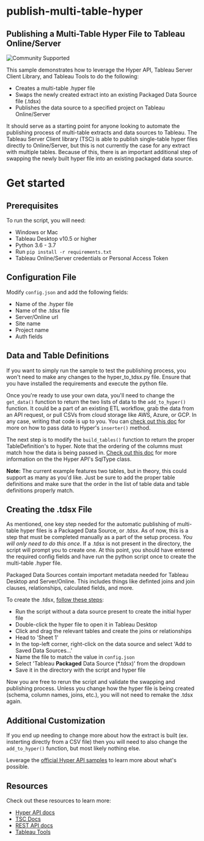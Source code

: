 # publish-multi-table-hyper
## __Publishing a Multi-Table Hyper File to Tableau Online/Server__

![Community Supported](https://img.shields.io/badge/Support%20Level-Community%20Supported-53bd92.svg)

This sample demonstrates how to leverage the Hyper API, Tableau Server Client Library, and Tableau Tools to do the following:
- Creates a multi-table .hyper file
- Swaps the newly created extract into an existing Packaged Data Source file (.tdsx)
- Publishes the data source to a specified project on Tableau Online/Server

It should serve as a starting point for anyone looking to automate the publishing process of multi-table extracts and data sources to Tableau. The Tableau Server Client library (TSC) is able to publish single-table hyper files directly to Online/Server, but this is not currently the case for any extract with multiple tables. Because of this, there is an important additional step of swapping the newly built hyper file into an existing packaged data source.


# Get started

## __Prerequisites__
To run the script, you will need:
- Windows or Mac
- Tableau Desktop v10.5 or higher
- Python 3.6 - 3.7
- Run `pip install -r requirements.txt`
- Tableau Online/Server credentials or Personal Access Token

## __Configuration File__
Modify `config.json` and add the following fields:
- Name of the .hyper file
- Name of the .tdsx file
- Server/Online url
- Site name
- Project name
- Auth fields

## __Data and Table Definitions__
If you want to simply run the sample to test the publishing process, you won't need to make any changes to the hyper_to_tdsx.py file. Ensure that you have installed the requirements and execute the python file.

Once you're ready to use your own data, you'll need to change the `get_data()` function to return the two lists of data to the `add_to_hyper()` function. It could be a part of an existing ETL workflow, grab the data from an API request, or pull CSVs from cloud storage like AWS, Azure, or GCP. In any case, writing that code is up to you. You can [check out this doc](https://help.tableau.com/current/api/hyper_api/en-us/reference/py/tableauhyperapi.html?tableauhyperapi.Inserter) for more on how to pass data to Hyper's `inserter()` method.

The next step is to modify the `build_tables()` function to return the proper TableDefinition's to hyper. Note that the ordering of the columns must match how the data is being passed in. [Check out this doc](https://help.tableau.com/current/api/hyper_api/en-us/reference/py/tableauhyperapi.html?tableauhyperapi.SqlType) for more information on the the Hyper API's SqlType class.

__Note:__ The current example features two tables, but in theory, this could support as many as you'd like. Just be sure to add the proper table definitions and make sure that the order in the list of table data and table definitions properly match.

## __Creating the .tdsx File__
As mentioned, one key step needed for the automatic publishing of multi-table hyper files is a Packaged Data Source, or .tdsx. As of now, this is a step that must be completed manually as a part of the setup process. _You will only need to do this once_. If a .tdsx is not present in the directory, the script will prompt you to create one. At this point, you should have entered the required config fields and have run the python script once to create the multi-table .hyper file.

Packaged Data Sources contain important metadata needed for Tableau Desktop and Server/Online. This includes things like definted joins and join clauses, relationships, calculated fields, and more.

To create the .tdsx, [follow these steps](https://help.tableau.com/current/pro/desktop/en-us/export_connection.htm):
- Run the script without a data source present to create the initial hyper file
- Double-click the hyper file to open it in Tableau Desktop
- Click and drag the relevant tables and create the joins or relationships
- Head to 'Sheet 1'
- In the top-left corner, right-click on the data source and select 'Add to Saved Data Sources...'
- Name the file to match the value in `config.json`
- Select 'Tableau __Packaged__ Data Source (*.tdsx)' from the dropdown
- Save it in the directory with the script and hyper file

Now you are free to rerun the script and validate the swapping and publishing process. Unless you change how the hyper file is being created (schema, column names, joins, etc.), you will not need to remake the .tdsx again.

## __Additional Customization__
If you end up needing to change more about how the extract is built (ex. insterting directly from a CSV file) then you will need to also change the `add_to_hyper()` function, but most likely nothing else.

Leverage the [official Hyper API samples](https://github.com/tableau/hyper-api-samples/tree/master/Python) to learn more about what's possible.


## __Resources__
Check out these resources to learn more:
- [Hyper API docs](https://help.tableau.com/current/api/hyper_api/en-us/index.html)
- [TSC Docs](https://tableau.github.io/server-client-python/docs/)
- [REST API docs](https://help.tableau.com/current/api/rest_api/en-us/REST/rest_api.htm)
- [Tableau Tools](https://github.com/bryantbhowell/tableau_tools)